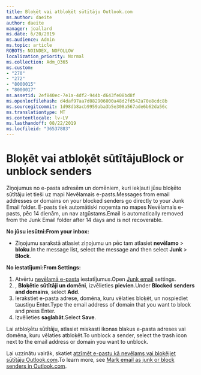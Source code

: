 ```yaml
---
title: Bloķēt vai atbloķēt sūtītāju Outlook.com
ms.author: daeite
author: daeite
manager: joallard
ms.date: 6/20/2019
ms.audience: Admin
ms.topic: article
ROBOTS: NOINDEX, NOFOLLOW
localization_priority: Normal
ms.collection: Adm_O365
ms.custom:
- "270"
- "272"
- "8000015"
- "8000017"
ms.assetid: 2ef840ec-7e1a-4df2-944b-d643fe08bd8f
ms.openlocfilehash: d4daf97aa7d082906000a48d2fd542a70e8cdc8b
ms.sourcegitcommit: 1d98db8acb9959aba3b5e308a567ade6b62da56c
ms.translationtype: MT
ms.contentlocale: lv-LV
ms.lasthandoff: 08/22/2019
ms.locfileid: "36537883"
---
```

# <a name="block-or-unblock-senders"></a><span data-ttu-id="9e1bc-102">Bloķēt vai atbloķēt sūtītāju</span><span class="sxs-lookup"><span data-stu-id="9e1bc-102">Block or unblock senders</span></span>

<span data-ttu-id="9e1bc-103">Ziņojumus no e-pasta adresēm un domēniem, kuri iekļauti jūsu bloķēto sūtītāju iet tieši uz mapi Nevēlamais e-pasts.</span><span class="sxs-lookup"><span data-stu-id="9e1bc-103">Messages from email addresses or domains on your blocked senders go directly to your Junk Email folder.</span></span> <span data-ttu-id="9e1bc-104">E-pasts tiek automātiski noņemta no mapes Nevēlamais e-pasts, pēc 14 dienām, un nav atgūstams.</span><span class="sxs-lookup"><span data-stu-id="9e1bc-104">Email is automatically removed from the Junk Email folder after 14 days and is not recoverable.</span></span>

<span data-ttu-id="9e1bc-105">**No jūsu iesūtni:**</span><span class="sxs-lookup"><span data-stu-id="9e1bc-105">**From your inbox:**</span></span>

- <span data-ttu-id="9e1bc-106">Ziņojumu sarakstā atlasiet ziņojumu un pēc tam atlasiet **nevēlamo** > **bloku**.</span><span class="sxs-lookup"><span data-stu-id="9e1bc-106">In the message list, select the message and then select **Junk** > **Block**.</span></span>

<span data-ttu-id="9e1bc-107">**No iestatījumi:**</span><span class="sxs-lookup"><span data-stu-id="9e1bc-107">**From Settings:**</span></span>

1. <span data-ttu-id="9e1bc-108">Atvērtu [nevēlamā e-pasta](https://outlook.live.com/mail/options/mail/junkEmail) iestatījumus.</span><span class="sxs-lookup"><span data-stu-id="9e1bc-108">Open [Junk email](https://outlook.live.com/mail/options/mail/junkEmail) settings.</span></span>
2. <span data-ttu-id="9e1bc-109">, **Bloķētie sūtītāji un domēni**, izvēlieties **pievien**.</span><span class="sxs-lookup"><span data-stu-id="9e1bc-109">Under **Blocked senders and domains**, select **Add**.</span></span>
3. <span data-ttu-id="9e1bc-110">Ierakstiet e-pasta adrese, domēna, kuru vēlaties bloķēt, un nospiediet taustiņu Enter.</span><span class="sxs-lookup"><span data-stu-id="9e1bc-110">Type the email address of domain that you want to block and press Enter.</span></span>
4. <span data-ttu-id="9e1bc-111">Izvēlieties **saglabāt**.</span><span class="sxs-lookup"><span data-stu-id="9e1bc-111">Select **Save**.</span></span>

<span data-ttu-id="9e1bc-112">Lai atbloķētu sūtītāju, atlasiet miskasti ikonas blakus e-pasta adreses vai domēna, kuru vēlaties atbloķēt.</span><span class="sxs-lookup"><span data-stu-id="9e1bc-112">To unblock a sender, select the trash icon next to the email address or domain you want to unblock.</span></span>

<span data-ttu-id="9e1bc-113">Lai uzzinātu vairāk, skatiet [atzīmēt e-pastu kā nevēlams vai bloķējiet sūtītāju Outlook.com](https://support.office.com/article/a3ece97b-82f8-4a5e-9ac3-e92fa6427ae4?wt.mc_id=Office_Outlook_com_Alchemy).</span><span class="sxs-lookup"><span data-stu-id="9e1bc-113">To learn more, see [Mark email as junk or block senders in Outlook.com](https://support.office.com/article/a3ece97b-82f8-4a5e-9ac3-e92fa6427ae4?wt.mc_id=Office_Outlook_com_Alchemy).</span></span>